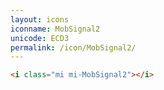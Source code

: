 ```yaml
---
layout: icons
iconname: MobSignal2
unicode: ECD3
permalink: /icon/MobSignal2/
---
```


``` html
<i class="mi mi-MobSignal2"></i>
```
